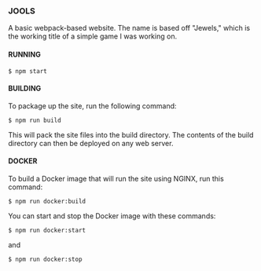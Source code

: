### JOOLS

A basic webpack-based website. The name is based off "Jewels," which is the working title of a simple game I was working on.

#### RUNNING

`$ npm start`

#### BUILDING

To package up the site, run the following command:

`$ npm run build`

This will pack the site files into the build directory. The contents of the build directory can then be deployed on any web server.

#### DOCKER

To build a Docker image that will run the site using NGINX, run this command:

`$ npm run docker:build`

You can start and stop the Docker image with these commands:

`$ npm run docker:start`

and

`$ npm run docker:stop`
